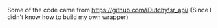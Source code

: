 Some of the code came from https://github.com/iDutchy/sr_api/
(Since I didn't know how to build my own wrapper)